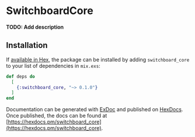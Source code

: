 # SwitchboardCore

**TODO: Add description**

## Installation

If [available in Hex](https://hex.pm/docs/publish), the package can be installed
by adding `switchboard_core` to your list of dependencies in `mix.exs`:

```elixir
def deps do
  [
    {:switchboard_core, "~> 0.1.0"}
  ]
end
```

Documentation can be generated with [ExDoc](https://github.com/elixir-lang/ex_doc)
and published on [HexDocs](https://hexdocs.pm). Once published, the docs can
be found at [https://hexdocs.pm/switchboard_core](https://hexdocs.pm/switchboard_core).

